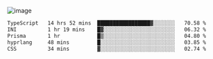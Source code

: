 ![image](https://github-profile-trophy.vercel.app/?username=CMOISDEAD&theme=oldie&row=1&no-frame=true&no-bg=true&margin-w=15&margin-h=15)
<!--START_SECTION:waka-->

```txt
TypeScript   14 hrs 52 mins  █████████████████▓░░░░░░░   70.58 %
INI          1 hr 19 mins    █▓░░░░░░░░░░░░░░░░░░░░░░░   06.32 %
Prisma       1 hr            █▒░░░░░░░░░░░░░░░░░░░░░░░   04.80 %
hyprlang     48 mins         █░░░░░░░░░░░░░░░░░░░░░░░░   03.85 %
CSS          34 mins         ▓░░░░░░░░░░░░░░░░░░░░░░░░   02.74 %
```

<!--END_SECTION:waka--> 
